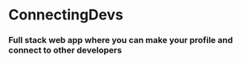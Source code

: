 # ConnectingDevs

### Full stack web app where you can make your profile and connect to other developers